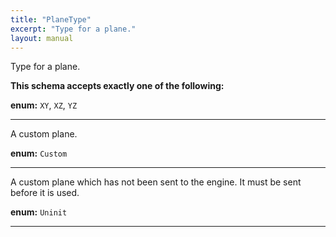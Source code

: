 ```yaml
---
title: "PlaneType"
excerpt: "Type for a plane."
layout: manual
---
```


Type for a plane.





**This schema accepts exactly one of the following:**


**enum:** `XY`, `XZ`, `YZ`








----
A custom plane.

**enum:** `Custom`








----
A custom plane which has not been sent to the engine. It must be sent before it is used.

**enum:** `Uninit`








----




